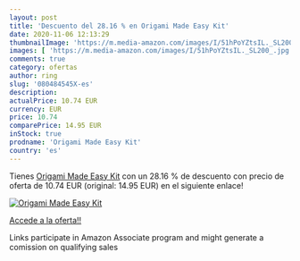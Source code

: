 ```yaml
---
layout: post
title: 'Descuento del 28.16 % en Origami Made Easy Kit'
date: 2020-11-06 12:13:29
thumbnailImage: 'https://m.media-amazon.com/images/I/51hPoYZtsIL._SL200_.jpg'
images: [ 'https://m.media-amazon.com/images/I/51hPoYZtsIL._SL200_.jpg' ]
comments: true
category: ofertas
author: ring
slug: '080484545X-es'
description:
actualPrice: 10.74 EUR
currency: EUR
price: 10.74
comparePrice: 14.95 EUR
inStock: true
prodname: 'Origami Made Easy Kit'
country: 'es'
---
```


Tienes [Origami Made Easy Kit](https://www.amazon.es/dp/080484545X/?tag=tolees-21) con un 28.16 % de descuento con precio de oferta de 10.74 EUR (original: 14.95 EUR) en el siguiente enlace!

[![Origami Made Easy Kit](https://m.media-amazon.com/images/I/51hPoYZtsIL._SL200_.jpg)](https://www.amazon.es/dp/080484545X/?tag=tolees-21)

[Accede a la oferta!!](https://www.amazon.es/dp/080484545X/?tag=tolees-21)

Links participate in Amazon Associate program and might generate a comission on qualifying sales


